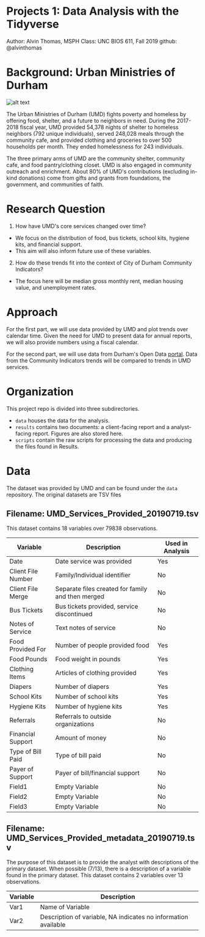 # Projects 1: Data Analysis with the Tidyverse
Author: Alvin Thomas, MSPH
Class: UNC BIOS 611, Fall 2019
github: @alvinthomas

# Background: Urban Ministries of Durham
![alt text](http://www.umdurham.org/assets/images/logo-new1.png "Urban Ministries Logo")

The Urban Ministries of Durham (UMD) fights poverty and homeless by offering food, shelter, and a future to neighbors in need. During the 2017-2018 fiscal year, UMD provided 54,378 nights of shelter to homeless neighbors (792 unique individuals), served 248,028 meals through the community cafe, and provided clothing and groceries to over 500 households per month. They ended homelessness for 243 individuals.

The three primary arms of UMD are the community shelter, community cafe, and food pantry/clothing closet. UMD is also engaged in community outreach and enrichment. About 80% of UMD's contributions (excluding in-kind donations) come from gifts and grants from foundations, the government, and communities of faith.

# Research Question
1) How have UMD's core services changed over time?
* We focus on the distribution of food, bus tickets, school kits, hygiene kits, and financial support.
* This aim will also inform future use of these variables.
2) How do these trends fit into the context of City of Durham Community Indicators?
* The focus here will be median gross monthly rent, median housing value, and unemployment rates.

# Approach

For the first part, we will use data provided by UMD and plot trends over calendar time. Given the need for UMD to present data for annual reports, we will also provide numbers using a fiscal calendar.

For the second part, we will use data from Durham's Open Data [portal](https://live-durhamnc.opendata.arcgis.com/pages/community-indicators). Data from the Community Indicators trends will be compared to trends in UMD services.

# Organization

This project repo is divided into three subdirectories.
* `data` houses the data for the analysis.
* `results` contains two documents: a client-facing report and a analyst-facing report. Figures are also stored here.
* `scripts` contain the raw scripts for processing the data and producing the files found in Results.

# Data

The dataset was provided by UMD and can be found under the `data` repository. The original datasets are TSV files

## Filename: UMD_Services_Provided_20190719.tsv

This dataset contains 18 variables over 79838 observations.

Variable | Description | Used in Analysis
---|---|---
Date | Date service was provided | Yes
Client File Number | Family/Individual identifier | No
Client File Merge | Separate files created for family and then merged | No
Bus Tickets | Bus tickets provided, service discontinued | No
Notes of Service | Text notes of service | No
Food Provided For | Number of people provided food | Yes
Food Pounds | Food weight in pounds | Yes
Clothing Items | Articles of clothing provided | Yes
Diapers | Number of diapers | Yes
School Kits | Number of school kits | Yes
Hygiene Kits | Number of hygiene kits | Yes
Referrals | Referrals to outside organizations | No
Financial Support | Amount of money | No
Type of Bill Paid | Type of bill paid | No
Payer of Support | Payer of bill/financial support | No
Field1 | Empty Variable | No
Field2 | Empty Variable | No
Field3 | Empty Variable | No

## Filename: UMD_Services_Provided_metadata_20190719.tsv

The purpose of this dataset is to provide the analyst with descriptions of the primary dataset. When possible (7/13), there is a description of a variable found in the primary dataset. This dataset contains 2 variables over 13 observations.

Variable | Description
---|---
Var1 | Name of Variable
Var2 | Description of variable, NA indicates no information available
